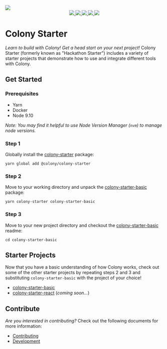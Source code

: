<img align="center" src="/docs/img/colonyStarter_color.svg" />
<div align="center">
  <a href="https://circleci.com/gh/JoinColony/colonyStarter">
    <img src="https://img.shields.io/circleci/project/github/JoinColony/colonyStarter/node-csgo-parser.svg" />
  </a>
  <a href="https://build.colony.io/">
    <img src="https://img.shields.io/discourse/https/build.colony.io/status.svg" />
  </a>
  <a href="https://build.colony.io/">
    <img src="https://img.shields.io/discourse/https/build.colony.io/users.svg" />
  </a>
  <a href="https://build.colony.io/">
    <img src="https://img.shields.io/discourse/https/build.colony.io/topics.svg" />
  </a>
  <a href="https://build.colony.io/">
    <img src="https://img.shields.io/discourse/https/build.colony.io/posts.svg" />
  </a>
</div>

# Colony Starter

_Learn to build with Colony! Get a head start on your next project!_ Colony Starter (formerly known as "Hackathon Starter") includes a variety of starter projects that demonstrate how to use and integrate different tools with Colony.

## Get Started

### Prerequisites

- Yarn
- Docker
- Node 9.10

_Note: You may find it helpful to use Node Version Manager (`nvm`) to manage node versions._

### Step 1

Globally install the [colony-starter](/packages/colony-starter) package:

```
yarn global add @colony/colony-starter
```

### Step 2

Move to your working directory and unpack the [colony-starter-basic](/packages/colony-starter-basic) package:

```
yarn colony-starter colony-starter-basic
```

### Step 3

Move to your new project directory and checkout the [colony-starter-basic](/packages/colony-starter-basic) readme:

```
cd colony-starter-basic
```

## Starter Projects

Now that you have a basic understanding of how Colony works, check out some of the other starter projects by repeating steps 2 and 3 and substituting `colony-starter-basic` with the project of your choice!

- [colony-starter-basic](/packages/colony-starter-basic)
- [colony-starter-react](/packages/colony-starter-react) (_coming soon..._)

## Contribute

_Are you interested in contributing?_ Check out the following documents for more information:

- [Contributing](/.github/CONTRIBUTING.md)
- [Development](/.github/DEVELOPMENT.md)
